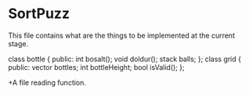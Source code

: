 # SortPuzz

This file contains what are the things to be implemented at the current stage.

class bottle
{
    public:
        int bosalt();
        void doldur();
        stack <string> balls;
};
class grid
{
    public:
        vector <bottle> bottles;
        int bottleHeight;
        bool isValid();
};

+A file reading function.
